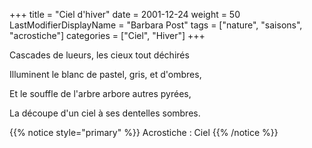 +++
title = "Ciel d'hiver"
date = 2001-12-24
weight = 50
LastModifierDisplayName = "Barbara Post"
tags = ["nature", "saisons", "acrostiche"]
categories = ["Ciel", "Hiver"]
+++

Cascades de lueurs, les cieux tout déchirés

Illuminent le blanc de pastel, gris, et d'ombres,

Et le souffle de l'arbre arbore autres pyrées,

La découpe d'un ciel à ses dentelles sombres.

{{% notice style="primary" %}}
Acrostiche : Ciel
{{% /notice %}}
